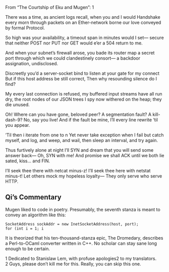 From “The Courtship of Eku and Mugen”: 1

There was a time, as ancient logs recall,  when you and I would Handshake every morn  through packets on an Ether-network borne  our love conveyed by formal Protocol.

So high was your availability,  a timeout span in minutes would I set— secure that neither POST nor PUT nor GET  would e’er a 504 return to me.

And when your subnet’s firewall arose,  you bade its router map a secret port  through which we could clandestinely consort— a backdoor assignation, undisclosed.

Discreetly you’d a server-socket bind  to listen at your gate for my connect  But if this host address be still correct,  Then why resounding silence do I find?

My every last connection is refused,  my buffered input streams have all run dry,  the root nodes of our JSON trees I spy  now withered on the heap; they die unused.

Oh! Where can you have gone, beloved peer?  A segmentation fault?  A kill-dash-9?  No, say you live!  And if the fault be mine,  I’ll every line rewrite ‘til you appear.

‘Til then i iterate from one to n  Yet never take exception when I fail  but catch myself, and log, and weep, and wail,  then sleep an interval, and try again.

Thus furtively alone at night I’ll SYN  and dream that you will send some answer back— Oh, SYN with me!  And promise we shall ACK  until we both lie sated, kiss... and FIN.

I’ll seek thee there with netcat minus-z!  I’ll seek thee here with netstat minus-t!  Let others mock my hopeless loyalty— They only serve who serve HTTP.

## Qi’s Commentary

Mugen liked to code in poetry.  Presumably, the seventh stanza is meant to convey an algorithm like this:

    
    SocketAddress sockAddr = new InetSocketAddress(host, port);
    for (int i = 1; i 

It is theorized that his ten-thousand-stanza epic, The Dromedary,
describes a Perl-to-OCaml converter written in C++.
No scholar can stay sane long enough to be certain.


1 Dedicated to Stanislaw Lem, with profuse apologies2 to my translators.
2 Guys, please don’t kill me for this.  Really, you can skip this one.




